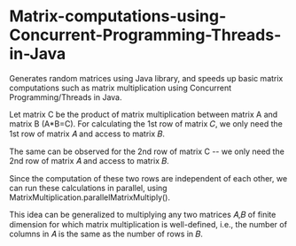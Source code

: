 # Matrix-computations-using-Concurrent-Programming-Threads-in-Java
Generates random matrices using Java library, and speeds up basic matrix computations such as matrix multiplication using Concurrent Programming/Threads in Java.

Let matrix C be the product of matrix multiplication between matrix A and matrix B (A*B=C).
For calculating the 1st row of matrix 𝐶, we only
need the 1st row of matrix 𝐴 and access to matrix 𝐵.

The same can be observed for the 2nd row of matrix C -- we only
need the 2nd row of matrix 𝐴 and access to matrix 𝐵. 

Since the computation of these two rows are independent of each other, we can run these
calculations in parallel, using MatrixMultiplication.parallelMatrixMultiply().

This idea can be generalized to multiplying any two matrices 𝐴,𝐵 of finite dimension for which
matrix multiplication is well-defined, i.e., the number of columns in 𝐴 is the same as the number of
rows in 𝐵.
